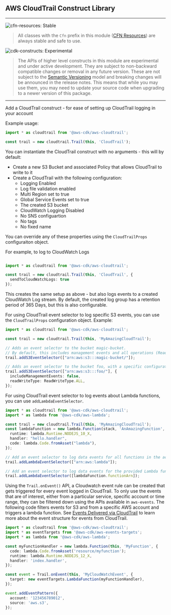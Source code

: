 ## AWS CloudTrail Construct Library
<!--BEGIN STABILITY BANNER-->
---

![cfn-resources: Stable](https://img.shields.io/badge/cfn--resources-stable-success.svg?style=for-the-badge)

> All classes with the `Cfn` prefix in this module ([CFN Resources](https://docs.aws.amazon.com/cdk/latest/guide/constructs.html#constructs_lib)) are always stable and safe to use.

![cdk-constructs: Experimental](https://img.shields.io/badge/cdk--constructs-experimental-important.svg?style=for-the-badge)

> The APIs of higher level constructs in this module are experimental and under active development. They are subject to non-backward compatible changes or removal in any future version. These are not subject to the [Semantic Versioning](https://semver.org/) model and breaking changes will be announced in the release notes. This means that while you may use them, you may need to update your source code when upgrading to a newer version of this package.

---
<!--END STABILITY BANNER-->

Add a CloudTrail construct - for ease of setting up CloudTrail logging in your account

Example usage:

```ts
import * as cloudtrail from '@aws-cdk/aws-cloudtrail';

const trail = new cloudtrail.Trail(this, 'CloudTrail');
```

You can instantiate the CloudTrail construct with no arguments - this will by default:

 * Create a new S3 Bucket and associated Policy that allows CloudTrail to write to it
 * Create a CloudTrail with the following configuration:
     * Logging Enabled
     * Log file validation enabled
     * Multi Region set to true
     * Global Service Events set to true
     * The created S3 bucket
     * CloudWatch Logging Disabled
     * No SNS configuartion
     * No tags
     * No fixed name

You can override any of these properties using the `CloudTrailProps` configuraiton object.

For example, to log to CloudWatch Logs

```ts

import * as cloudtrail from '@aws-cdk/aws-cloudtrail';

const trail = new cloudtrail.Trail(this, 'CloudTrail', {
  sendToCloudWatchLogs: true
});
```

This creates the same setup as above - but also logs events to a created CloudWatch Log stream.
By default, the created log group has a retention period of 365 Days, but this is also configurable.

For using CloudTrail event selector to log specific S3 events,
you can use the `CloudTrailProps` configuration object.
Example:

```ts
import * as cloudtrail from '@aws-cdk/aws-cloudtrail';

const trail = new cloudtrail.Trail(this, 'MyAmazingCloudTrail');

// Adds an event selector to the bucket magic-bucket.
// By default, this includes management events and all operations (Read + Write)
trail.addS3EventSelector(["arn:aws:s3:::magic-bucket/"]);

// Adds an event selector to the bucket foo, with a specific configuration
trail.addS3EventSelector(["arn:aws:s3:::foo/"], {
  includeManagementEvents: false,
  readWriteType: ReadWriteType.ALL,
});
```

For using CloudTrail event selector to log events about Lambda
functions, you can use `addLambdaEventSelector`.

```ts
import * as cloudtrail from '@aws-cdk/aws-cloudtrail';
import * as lambda from '@aws-cdk/aws-lambda';

const trail = new cloudtrail.Trail(this, 'MyAmazingCloudTrail');
const lambdaFunction = new lambda.Function(stack, 'AnAmazingFunction', {
  runtime: lambda.Runtime.NODEJS_10_X,
  handler: "hello.handler",
  code: lambda.Code.fromAsset("lambda"),
});

// Add an event selector to log data events for all functions in the account.
trail.addLambdaEventSelector(["arn:aws:lambda"]);

// Add an event selector to log data events for the provided Lambda functions.
trail.addLambdaEventSelector([lambdaFunction.functionArn]);
```

Using the `Trail.onEvent()` API, a Cloudwatch event rule can be created that gets triggered for
every event logged in CloudTrail.
To only use the events that are of interest, either from a particular service, specific account or
time range, they can be filtered down using the APIs available in `aws-events`. The following code
filters events for S3 and from a specific AWS account and triggers a lambda function. See [Events Delivered via
CloudTrail](https://docs.aws.amazon.com/AmazonCloudWatch/latest/events/EventTypes.html#events-for-services-not-listed)
to learn more about the event structure for events from CloudTrail.

```ts
import * as cloudtrail from '@aws-cdk/aws-cloudtrail';
import * as eventTargets from '@aws-cdk/aws-events-targets';
import * as lambda from '@aws-cdk/aws-lambda';

const myFunctionHandler = new lambda.Function(this, 'MyFunction', {
  code: lambda.Code.fromAsset('resource/myfunction');
  runtime: lambda.Runtime.NODEJS_12_X,
  handler: 'index.handler',
});

const event = Trail.onEvent(this, 'MyCloudWatchEvent', {
  target: new eventTargets.LambdaFunction(myFunctionHandler),
});

event.addEventPattern({
  account: '123456789012',
  source: 'aws.s3',
});
```